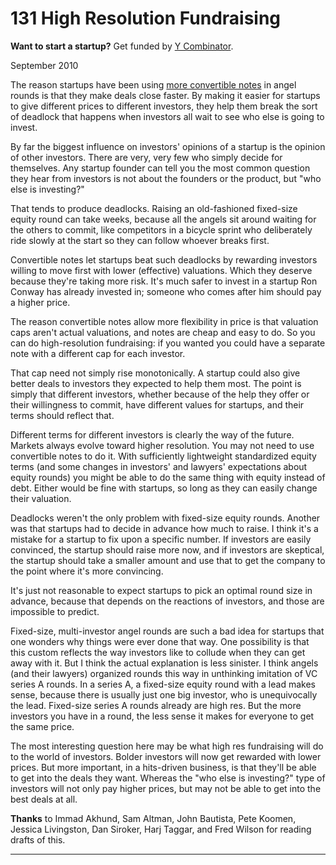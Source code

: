 # 131 High Resolution Fundraising


  
 
  
 **Want to start a startup?** Get funded by [Y Combinator](http://ycombinator.com/apply.html).   
  
 
  
 September 2010   
  
 The reason startups have been using [more convertible notes](http://twitter.com/paulg/status/22319113993) in angel rounds is that they make deals close faster. By making it easier for startups to give different prices to different investors, they help them break the sort of deadlock that happens when investors all wait to see who else is going to invest.   
  
 By far the biggest influence on investors' opinions of a startup is the opinion of other investors. There are very, very few who simply decide for themselves. Any startup founder can tell you the most common question they hear from investors is not about the founders or the product, but "who else is investing?"   
  
 That tends to produce deadlocks. Raising an old-fashioned fixed-size equity round can take weeks, because all the angels sit around waiting for the others to commit, like competitors in a bicycle sprint who deliberately ride slowly at the start so they can follow whoever breaks first.   
  
 Convertible notes let startups beat such deadlocks by rewarding investors willing to move first with lower (effective) valuations. Which they deserve because they're taking more risk. It's much safer to invest in a startup Ron Conway has already invested in; someone who comes after him should pay a higher price.   
  
 The reason convertible notes allow more flexibility in price is that valuation caps aren't actual valuations, and notes are cheap and easy to do. So you can do high-resolution fundraising: if you wanted you could have a separate note with a different cap for each investor.   
  
 That cap need not simply rise monotonically. A startup could also give better deals to investors they expected to help them most. The point is simply that different investors, whether because of the help they offer or their willingness to commit, have different values for startups, and their terms should reflect that.   
  
 Different terms for different investors is clearly the way of the future. Markets always evolve toward higher resolution. You may not need to use convertible notes to do it. With sufficiently lightweight standardized equity terms (and some changes in investors' and lawyers' expectations about equity rounds) you might be able to do the same thing with equity instead of debt. Either would be fine with startups, so long as they can easily change their valuation.   
  
 Deadlocks weren't the only problem with fixed-size equity rounds. Another was that startups had to decide in advance how much to raise. I think it's a mistake for a startup to fix upon a specific number. If investors are easily convinced, the startup should raise more now, and if investors are skeptical, the startup should take a smaller amount and use that to get the company to the point where it's more convincing.   
  
 It's just not reasonable to expect startups to pick an optimal round size in advance, because that depends on the reactions of investors, and those are impossible to predict.   
  
 Fixed-size, multi-investor angel rounds are such a bad idea for startups that one wonders why things were ever done that way. One possibility is that this custom reflects the way investors like to collude when they can get away with it. But I think the actual explanation is less sinister. I think angels (and their lawyers) organized rounds this way in unthinking imitation of VC series A rounds. In a series A, a fixed-size equity round with a lead makes sense, because there is usually just one big investor, who is unequivocally the lead. Fixed-size series A rounds already are high res. But the more investors you have in a round, the less sense it makes for everyone to get the same price.   
  
 The most interesting question here may be what high res fundraising will do to the world of investors. Bolder investors will now get rewarded with lower prices. But more important, in a hits-driven business, is that they'll be able to get into the deals they want. Whereas the "who else is investing?" type of investors will not only pay higher prices, but may not be able to get into the best deals at all.   
  
 
  
 
  
 
  
 
  
 
  
 
  
  **Thanks** to Immad Akhund, Sam Altman, John Bautista, Pete Koomen, Jessica Livingston, Dan Siroker, Harj Taggar, and Fred Wilson for reading drafts of this.   
  
 
  
 
  
 
  
 

 
* * *
 

 

